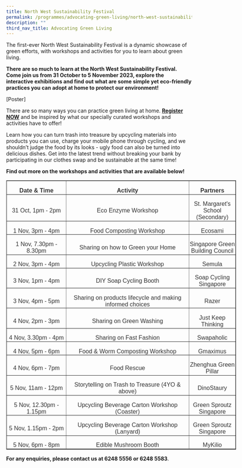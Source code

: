 ```yaml
---
title: North West Sustainability Festival
permalink: /programmes/advocating-green-living/north-west-sustainability-festival/
description: ""
third_nav_title: Advocating Green Living
---
```

The first-ever North West Sustainability Festival is a dynamic showcase of green efforts, with workshops and activities for you to learn about green living.

**There are so much to learn at the North West Sustainability Festival. Come join us from 31 October to 5 November 2023, explore the interactive exhibitions and find out what are some simple yet eco-friendly practices you can adopt at home to protect our environment!**

[Poster]

There are so many ways you can practice green living at home. **[Register NOW](https://go.gov.sg/nwsfreg)** and be inspired by what our specially curated workshops and activities have to offer!

Learn how you can turn trash into treasure by upcycling materials into products you can use, charge your mobile phone through cycling, and we shouldn’t judge the food by its looks - ugly food can also be turned into delicious dishes. Get into the latest trend without breaking your bank by participating in our clothes swap and be sustainable at the same time!

**Find out more on the workshops and activities that are available below!**

<table style="width:467.6pt;mso-cellspacing:.5pt;mso-yfti-tbllook:1184;mso-padding-alt:
 .5pt .5pt .5pt .5pt" width="623" cellpadding="0" cellspacing="1" border="1" class="MsoNormalTable"><tbody><tr style="mso-yfti-irow:0;mso-yfti-firstrow:yes"><td style="width:120.35pt;padding:.5pt .5pt .5pt .5pt" width="160"><p style="mso-margin-top-alt:auto;margin-bottom:
  0in;text-align:center;line-height:normal" align="center" class="MsoNormal"><b><span style="font-family:&quot;Arial&quot;,sans-serif;
  mso-fareast-font-family:&quot;Times New Roman&quot;;color:#333333;mso-font-kerning:
  0pt;mso-ligatures:none">Date &amp; Time</span></b><span style="font-family:
  &quot;Arial&quot;,sans-serif;mso-fareast-font-family:&quot;Times New Roman&quot;;color:#333333;
  mso-font-kerning:0pt;mso-ligatures:none"></span></p></td><td style="width:251.5pt;padding:.5pt .5pt .5pt .5pt" width="335"><p style="mso-margin-top-alt:auto;margin-bottom:
  0in;text-align:center;line-height:normal" align="center" class="MsoNormal"><b><span style="font-family:&quot;Arial&quot;,sans-serif;
  mso-fareast-font-family:&quot;Times New Roman&quot;;color:#333333;mso-font-kerning:
  0pt;mso-ligatures:none">Activity</span></b><span style="font-family:&quot;Arial&quot;,sans-serif;
  mso-fareast-font-family:&quot;Times New Roman&quot;;color:#333333;mso-font-kerning:
  0pt;mso-ligatures:none"></span></p></td><td style="width:93.75pt;padding:.5pt .5pt .5pt .5pt" width="125"><p style="mso-margin-top-alt:auto;margin-bottom:
  0in;text-align:center;line-height:normal" align="center" class="MsoNormal"><b><span style="font-family:&quot;Arial&quot;,sans-serif;
  mso-fareast-font-family:&quot;Times New Roman&quot;;color:#333333;mso-font-kerning:
  0pt;mso-ligatures:none">Partners</span></b></p></td></tr><tr style="mso-yfti-irow:1"><td style="width:120.35pt;padding:.5pt .5pt .5pt .5pt" width="160"><p style="mso-margin-top-alt:auto;margin-bottom:
  0in;text-align:center;line-height:normal" align="center" class="MsoNormal"><span style="font-family:&quot;Arial&quot;,sans-serif;
  mso-fareast-font-family:&quot;Times New Roman&quot;;color:#333333;mso-font-kerning:
  0pt;mso-ligatures:none">31 Oct, 1pm - 2pm</span></p></td><td style="width:251.5pt;padding:.5pt .5pt .5pt .5pt" width="335"><p style="mso-margin-top-alt:auto;margin-bottom:
  0in;text-align:center;line-height:normal" align="center" class="MsoNormal"><span style="font-family:&quot;Arial&quot;,sans-serif;
  mso-fareast-font-family:&quot;Times New Roman&quot;;color:#333333;mso-font-kerning:
  0pt;mso-ligatures:none">Eco Enzyme Workshop</span></p></td><td style="width:93.75pt;padding:.5pt .5pt .5pt .5pt" width="125"><p style="mso-margin-top-alt:auto;margin-bottom:
  0in;text-align:center;line-height:normal" align="center" class="MsoNormal"><span style="font-family:&quot;Arial&quot;,sans-serif;
  mso-fareast-font-family:&quot;Times New Roman&quot;;color:#333333;mso-font-kerning:
  0pt;mso-ligatures:none">St. Margaret's School (Secondary)</span></p></td></tr><tr style="mso-yfti-irow:2"><td style="width:120.35pt;padding:.5pt .5pt .5pt .5pt" width="160"><p style="mso-margin-top-alt:auto;margin-bottom:
  0in;text-align:center;line-height:normal" align="center" class="MsoNormal"><span style="font-family:&quot;Arial&quot;,sans-serif;
  mso-fareast-font-family:&quot;Times New Roman&quot;;color:#333333;mso-font-kerning:
  0pt;mso-ligatures:none">1 Nov, 3pm - 4pm</span></p></td><td style="width:251.5pt;padding:.5pt .5pt .5pt .5pt" width="335"><p style="mso-margin-top-alt:auto;margin-bottom:
  0in;text-align:center;line-height:normal" align="center" class="MsoNormal"><span style="font-family:&quot;Arial&quot;,sans-serif;
  mso-fareast-font-family:&quot;Times New Roman&quot;;color:#333333;mso-font-kerning:
  0pt;mso-ligatures:none">Food Composting Workshop</span></p></td><td style="width:93.75pt;padding:.5pt .5pt .5pt .5pt" width="125"><p style="mso-margin-top-alt:auto;margin-bottom:
  0in;text-align:center;line-height:normal" align="center" class="MsoNormal"><span style="font-family:&quot;Arial&quot;,sans-serif;
  mso-fareast-font-family:&quot;Times New Roman&quot;;color:#333333;mso-font-kerning:
  0pt;mso-ligatures:none">Ecosami</span></p></td></tr><tr style="mso-yfti-irow:3"><td style="width:120.35pt;padding:.5pt .5pt .5pt .5pt" width="160"><p style="mso-margin-top-alt:auto;margin-bottom:
  0in;text-align:center;line-height:normal" align="center" class="MsoNormal"><span style="font-family:&quot;Arial&quot;,sans-serif;
  mso-fareast-font-family:&quot;Times New Roman&quot;;color:#333333;mso-font-kerning:
  0pt;mso-ligatures:none">1 Nov, 7.30pm - 8.30pm</span></p></td><td style="width:251.5pt;padding:.5pt .5pt .5pt .5pt" width="335"><p style="mso-margin-top-alt:auto;margin-bottom:
  0in;text-align:center;line-height:normal" align="center" class="MsoNormal"><span style="font-family:&quot;Arial&quot;,sans-serif;
  mso-fareast-font-family:&quot;Times New Roman&quot;;color:#333333;mso-font-kerning:
  0pt;mso-ligatures:none">Sharing on how to Green your Home</span></p></td><td style="width:93.75pt;padding:.5pt .5pt .5pt .5pt" width="125"><p style="mso-margin-top-alt:auto;margin-bottom:
  0in;text-align:center;line-height:normal" align="center" class="MsoNormal"><span style="font-family:&quot;Arial&quot;,sans-serif;
  mso-fareast-font-family:&quot;Times New Roman&quot;;color:#333333;mso-font-kerning:
  0pt;mso-ligatures:none">Singapore Green Building Council</span></p></td></tr><tr style="mso-yfti-irow:4"><td style="width:120.35pt;padding:.5pt .5pt .5pt .5pt" width="160"><p style="mso-margin-top-alt:auto;margin-bottom:
  0in;text-align:center;line-height:normal" align="center" class="MsoNormal"><span style="font-family:&quot;Arial&quot;,sans-serif;
  mso-fareast-font-family:&quot;Times New Roman&quot;;color:#333333;mso-font-kerning:
  0pt;mso-ligatures:none">2 Nov, 3pm - 4pm</span></p></td><td style="width:251.5pt;padding:.5pt .5pt .5pt .5pt" width="335"><p style="mso-margin-top-alt:auto;margin-bottom:
  0in;text-align:center;line-height:normal" align="center" class="MsoNormal"><span style="font-family:&quot;Arial&quot;,sans-serif;
  mso-fareast-font-family:&quot;Times New Roman&quot;;color:#333333;mso-font-kerning:
  0pt;mso-ligatures:none">Upcycling Plastic Workshop</span></p></td><td style="width:93.75pt;padding:.5pt .5pt .5pt .5pt" width="125"><p style="mso-margin-top-alt:auto;margin-bottom:
  0in;text-align:center;line-height:normal" align="center" class="MsoNormal"><span style="font-family:&quot;Arial&quot;,sans-serif;
  mso-fareast-font-family:&quot;Times New Roman&quot;;color:#333333;mso-font-kerning:
  0pt;mso-ligatures:none">Semula</span></p></td></tr><tr style="mso-yfti-irow:5"><td style="width:120.35pt;padding:.5pt .5pt .5pt .5pt" width="160"><p style="mso-margin-top-alt:auto;margin-bottom:
  0in;text-align:center;line-height:normal" align="center" class="MsoNormal"><span style="font-family:&quot;Arial&quot;,sans-serif;
  mso-fareast-font-family:&quot;Times New Roman&quot;;color:#333333;mso-font-kerning:
  0pt;mso-ligatures:none">3 Nov, 1pm - 4pm</span></p></td><td style="width:251.5pt;padding:.5pt .5pt .5pt .5pt" width="335"><p style="mso-margin-top-alt:auto;margin-bottom:
  0in;text-align:center;line-height:normal" align="center" class="MsoNormal"><span style="font-family:&quot;Arial&quot;,sans-serif;
  mso-fareast-font-family:&quot;Times New Roman&quot;;color:#333333;mso-font-kerning:
  0pt;mso-ligatures:none">DIY Soap Cycling Booth</span></p></td><td style="width:93.75pt;padding:.5pt .5pt .5pt .5pt" width="125"><p style="mso-margin-top-alt:auto;margin-bottom:
  0in;text-align:center;line-height:normal" align="center" class="MsoNormal"><span style="font-family:&quot;Arial&quot;,sans-serif;
  mso-fareast-font-family:&quot;Times New Roman&quot;;color:#333333;mso-font-kerning:
  0pt;mso-ligatures:none">Soap Cycling Singapore</span></p></td></tr><tr style="mso-yfti-irow:6"><td style="width:120.35pt;padding:.5pt .5pt .5pt .5pt" width="160"><p style="mso-margin-top-alt:auto;margin-bottom:
  0in;text-align:center;line-height:normal" align="center" class="MsoNormal"><span style="font-family:&quot;Arial&quot;,sans-serif;
  mso-fareast-font-family:&quot;Times New Roman&quot;;color:#333333;mso-font-kerning:
  0pt;mso-ligatures:none">3 Nov, 4pm - 5pm</span></p></td><td style="width:251.5pt;padding:.5pt .5pt .5pt .5pt" width="335"><p style="mso-margin-top-alt:auto;margin-bottom:
  0in;text-align:center;line-height:normal" align="center" class="MsoNormal"><span style="font-family:&quot;Arial&quot;,sans-serif;
  mso-fareast-font-family:&quot;Times New Roman&quot;;color:#333333;mso-font-kerning:
  0pt;mso-ligatures:none">Sharing on products lifecycle and making informed choices</span></p></td><td style="width:93.75pt;padding:.5pt .5pt .5pt .5pt" width="125"><p style="mso-margin-top-alt:auto;margin-bottom:
  0in;text-align:center;line-height:normal" align="center" class="MsoNormal"><span style="font-family:&quot;Arial&quot;,sans-serif;
  mso-fareast-font-family:&quot;Times New Roman&quot;;color:#333333;mso-font-kerning:
  0pt;mso-ligatures:none">Razer</span></p></td></tr><tr style="mso-yfti-irow:7"><td style="width:120.35pt;padding:.5pt .5pt .5pt .5pt" width="160"><p style="mso-margin-top-alt:auto;margin-bottom:
  0in;text-align:center;line-height:normal" align="center" class="MsoNormal"><span style="font-family:&quot;Arial&quot;,sans-serif;
  mso-fareast-font-family:&quot;Times New Roman&quot;;color:#333333;mso-font-kerning:
  0pt;mso-ligatures:none">4 Nov, 2pm - 3pm</span></p></td><td style="width:251.5pt;padding:.5pt .5pt .5pt .5pt" width="335"><p style="mso-margin-top-alt:auto;margin-bottom:
  0in;text-align:center;line-height:normal" align="center" class="MsoNormal"><span style="font-family:&quot;Arial&quot;,sans-serif;
  mso-fareast-font-family:&quot;Times New Roman&quot;;color:#333333;mso-font-kerning:
  0pt;mso-ligatures:none">Sharing on Green Washing</span></p></td><td style="width:93.75pt;padding:.5pt .5pt .5pt .5pt" width="125"><p style="mso-margin-top-alt:auto;margin-bottom:
  0in;text-align:center;line-height:normal" align="center" class="MsoNormal"><span style="font-family:&quot;Arial&quot;,sans-serif;
  mso-fareast-font-family:&quot;Times New Roman&quot;;color:#333333;mso-font-kerning:
  0pt;mso-ligatures:none">Just Keep Thinking</span></p></td></tr><tr style="mso-yfti-irow:8"><td style="width:120.35pt;padding:.5pt .5pt .5pt .5pt" width="160"><p style="mso-margin-top-alt:auto;margin-bottom:
  0in;text-align:center;line-height:normal" align="center" class="MsoNormal"><span style="font-family:&quot;Arial&quot;,sans-serif;
  mso-fareast-font-family:&quot;Times New Roman&quot;;color:#333333;mso-font-kerning:
  0pt;mso-ligatures:none">4 Nov, 3.30pm - 4pm</span></p></td><td style="width:251.5pt;padding:.5pt .5pt .5pt .5pt" width="335"><p style="mso-margin-top-alt:auto;margin-bottom:
  0in;text-align:center;line-height:normal" align="center" class="MsoNormal"><span style="font-family:&quot;Arial&quot;,sans-serif;
  mso-fareast-font-family:&quot;Times New Roman&quot;;color:#333333;mso-font-kerning:
  0pt;mso-ligatures:none">Sharing on Fast Fashion</span></p></td><td style="width:93.75pt;padding:.5pt .5pt .5pt .5pt" width="125"><p style="mso-margin-top-alt:auto;margin-bottom:
  0in;text-align:center;line-height:normal" align="center" class="MsoNormal"><span style="font-family:&quot;Arial&quot;,sans-serif;
  mso-fareast-font-family:&quot;Times New Roman&quot;;color:#333333;mso-font-kerning:
  0pt;mso-ligatures:none">Swapaholic</span></p></td></tr><tr style="mso-yfti-irow:9"><td style="width:120.35pt;padding:.5pt .5pt .5pt .5pt" width="160"><p style="mso-margin-top-alt:auto;margin-bottom:
  0in;text-align:center;line-height:normal" align="center" class="MsoNormal"><span style="font-family:&quot;Arial&quot;,sans-serif;
  mso-fareast-font-family:&quot;Times New Roman&quot;;color:#333333;mso-font-kerning:
  0pt;mso-ligatures:none">4 Nov, 5pm - 6pm</span></p></td><td style="width:251.5pt;padding:.5pt .5pt .5pt .5pt" width="335"><p style="mso-margin-top-alt:auto;margin-bottom:
  0in;text-align:center;line-height:normal" align="center" class="MsoNormal"><span style="font-family:&quot;Arial&quot;,sans-serif;
  mso-fareast-font-family:&quot;Times New Roman&quot;;color:#333333;mso-font-kerning:
  0pt;mso-ligatures:none">Food &amp; Worm Composting Workshop</span></p></td><td style="width:93.75pt;padding:.5pt .5pt .5pt .5pt" width="125"><p style="mso-margin-top-alt:auto;margin-bottom:
  0in;text-align:center;line-height:normal" align="center" class="MsoNormal"><span style="font-family:&quot;Arial&quot;,sans-serif;
  mso-fareast-font-family:&quot;Times New Roman&quot;;color:#333333;mso-font-kerning:
  0pt;mso-ligatures:none">Gmaximus</span></p></td></tr><tr style="mso-yfti-irow:10"><td style="width:120.35pt;padding:.5pt .5pt .5pt .5pt" width="160"><p style="mso-margin-top-alt:auto;margin-bottom:
  0in;text-align:center;line-height:normal" align="center" class="MsoNormal"><span style="font-family:&quot;Arial&quot;,sans-serif;
  mso-fareast-font-family:&quot;Times New Roman&quot;;color:#333333;mso-font-kerning:
  0pt;mso-ligatures:none">4 Nov, 6pm - 7pm</span></p></td><td style="width:251.5pt;padding:.5pt .5pt .5pt .5pt" width="335"><p style="mso-margin-top-alt:auto;margin-bottom:
  0in;text-align:center;line-height:normal" align="center" class="MsoNormal"><span style="font-family:&quot;Arial&quot;,sans-serif;
  mso-fareast-font-family:&quot;Times New Roman&quot;;color:#333333;mso-font-kerning:
  0pt;mso-ligatures:none">Food Rescue</span></p></td><td style="width:93.75pt;padding:.5pt .5pt .5pt .5pt" width="125"><p style="mso-margin-top-alt:auto;margin-bottom:
  0in;text-align:center;line-height:normal" align="center" class="MsoNormal"><span style="font-family:&quot;Arial&quot;,sans-serif;
  mso-fareast-font-family:&quot;Times New Roman&quot;;color:#333333;mso-font-kerning:
  0pt;mso-ligatures:none">Zhenghua Green Pillar</span></p></td></tr><tr style="mso-yfti-irow:11"><td style="width:120.35pt;padding:.5pt .5pt .5pt .5pt" width="160"><p style="mso-margin-top-alt:auto;margin-bottom:
  0in;text-align:center;line-height:normal" align="center" class="MsoNormal"><span style="font-family:&quot;Arial&quot;,sans-serif;
  mso-fareast-font-family:&quot;Times New Roman&quot;;color:#333333;mso-font-kerning:
  0pt;mso-ligatures:none">5 Nov, 11am - 12pm</span></p></td><td style="width:251.5pt;padding:.5pt .5pt .5pt .5pt" width="335"><p style="mso-margin-top-alt:auto;margin-bottom:
  0in;text-align:center;line-height:normal" align="center" class="MsoNormal"><span style="font-family:&quot;Arial&quot;,sans-serif;
  mso-fareast-font-family:&quot;Times New Roman&quot;;color:#333333;mso-font-kerning:
  0pt;mso-ligatures:none">Storytelling on Trash to Treasure (4YO &amp; above)</span></p></td><td style="width:93.75pt;padding:.5pt .5pt .5pt .5pt" width="125"><p style="mso-margin-top-alt:auto;margin-bottom:
  0in;text-align:center;line-height:normal" align="center" class="MsoNormal"><span style="font-family:&quot;Arial&quot;,sans-serif;
  mso-fareast-font-family:&quot;Times New Roman&quot;;color:#333333;mso-font-kerning:
  0pt;mso-ligatures:none">DinoStaury</span></p></td></tr><tr style="mso-yfti-irow:12"><td style="width:120.35pt;padding:.5pt .5pt .5pt .5pt" width="160"><p style="mso-margin-top-alt:auto;margin-bottom:
  0in;text-align:center;line-height:normal" align="center" class="MsoNormal"><span style="font-family:&quot;Arial&quot;,sans-serif;
  mso-fareast-font-family:&quot;Times New Roman&quot;;color:#333333;mso-font-kerning:
  0pt;mso-ligatures:none">5 Nov, 12.30pm - 1.15pm</span></p></td><td style="width:251.5pt;padding:.5pt .5pt .5pt .5pt" width="335"><p style="mso-margin-top-alt:auto;margin-bottom:
  0in;text-align:center;line-height:normal" align="center" class="MsoNormal"><span style="font-family:&quot;Arial&quot;,sans-serif;
  mso-fareast-font-family:&quot;Times New Roman&quot;;color:#333333;mso-font-kerning:
  0pt;mso-ligatures:none">Upcycling Beverage Carton Workshop (Coaster)</span></p></td><td style="width:93.75pt;padding:.5pt .5pt .5pt .5pt" width="125"><p style="mso-margin-top-alt:auto;margin-bottom:
  0in;text-align:center;line-height:normal" align="center" class="MsoNormal"><span style="font-family:&quot;Arial&quot;,sans-serif;
  mso-fareast-font-family:&quot;Times New Roman&quot;;color:#333333;mso-font-kerning:
  0pt;mso-ligatures:none">Green Sproutz Singapore</span></p></td></tr><tr style="mso-yfti-irow:13"><td style="width:120.35pt;padding:.5pt .5pt .5pt .5pt" width="160"><p style="mso-margin-top-alt:auto;margin-bottom:
  0in;text-align:center;line-height:normal" align="center" class="MsoNormal"><span style="font-family:&quot;Arial&quot;,sans-serif;
  mso-fareast-font-family:&quot;Times New Roman&quot;;color:#333333;mso-font-kerning:
  0pt;mso-ligatures:none">5 Nov, 1.15pm - 2pm</span></p></td><td style="width:251.5pt;padding:.5pt .5pt .5pt .5pt" width="335"><p style="mso-margin-top-alt:auto;margin-bottom:
  0in;text-align:center;line-height:normal" align="center" class="MsoNormal"><span style="font-family:&quot;Arial&quot;,sans-serif;
  mso-fareast-font-family:&quot;Times New Roman&quot;;color:#333333;mso-font-kerning:
  0pt;mso-ligatures:none">Upcycling Beverage Carton Workshop (Lanyard)</span></p></td><td style="width:93.75pt;padding:.5pt .5pt .5pt .5pt" width="125"><p style="mso-margin-top-alt:auto;margin-bottom:
  0in;text-align:center;line-height:normal" align="center" class="MsoNormal"><span style="font-family:&quot;Arial&quot;,sans-serif;
  mso-fareast-font-family:&quot;Times New Roman&quot;;color:#333333;mso-font-kerning:
  0pt;mso-ligatures:none">Green Sproutz Singapore</span></p></td></tr><tr style="mso-yfti-irow:14;mso-yfti-lastrow:yes"><td style="width:120.35pt;padding:.5pt .5pt .5pt .5pt" width="160"><p style="mso-margin-top-alt:auto;margin-bottom:
  0in;text-align:center;line-height:normal" align="center" class="MsoNormal"><span style="font-family:&quot;Arial&quot;,sans-serif;
  mso-fareast-font-family:&quot;Times New Roman&quot;;color:#333333;mso-font-kerning:
  0pt;mso-ligatures:none">5 Nov, 6pm - 8pm</span></p></td><td style="width:251.5pt;padding:.5pt .5pt .5pt .5pt" width="335"><p style="mso-margin-top-alt:auto;margin-bottom:
  0in;text-align:center;line-height:normal" align="center" class="MsoNormal"><span style="font-family:&quot;Arial&quot;,sans-serif;
  mso-fareast-font-family:&quot;Times New Roman&quot;;color:#333333;mso-font-kerning:
  0pt;mso-ligatures:none">Edible Mushroom Booth</span></p></td><td style="width:93.75pt;padding:.5pt .5pt .5pt .5pt" width="125"><p style="mso-margin-top-alt:auto;margin-bottom:
  0in;text-align:center;line-height:normal" align="center" class="MsoNormal"><span style="font-family:&quot;Arial&quot;,sans-serif;
  mso-fareast-font-family:&quot;Times New Roman&quot;;color:#333333;mso-font-kerning:
  0pt;mso-ligatures:none">MyKilio</span></p></td></tr></tbody></table>

**For any enquiries, please contact us at 6248 5556 or 6248 5583**.